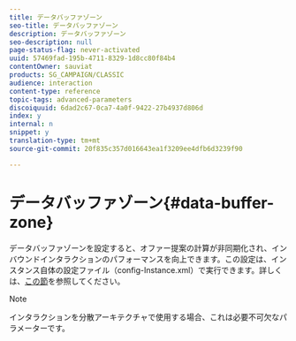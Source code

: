 ```yaml
---
title: データバッファゾーン
seo-title: データバッファゾーン
description: データバッファゾーン
seo-description: null
page-status-flag: never-activated
uuid: 57469fad-195b-4711-8329-1d8cc80f84b4
contentOwner: sauviat
products: SG_CAMPAIGN/CLASSIC
audience: interaction
content-type: reference
topic-tags: advanced-parameters
discoiquuid: 6dad2c67-0ca7-4a0f-9422-27b4937d806d
index: y
internal: n
snippet: y
translation-type: tm+mt
source-git-commit: 20f835c357d016643ea1f3209ee4dfb6d3239f90

---
```



# データバッファゾーン{#data-buffer-zone}

データバッファゾーンを設定すると、オファー提案の計算が非同期化され、インバウンドインタラクションのパフォーマンスを向上できます。この設定は、インスタンス自体の設定ファイル（config-Instance.xml）で実行できます。詳しくは、[この節](../../installation/using/interaction---data-buffer.md)を参照してください。

>[!NOTE]
>
>インタラクションを分散アーキテクチャで使用する場合、これは必要不可欠なパラメーターです。

